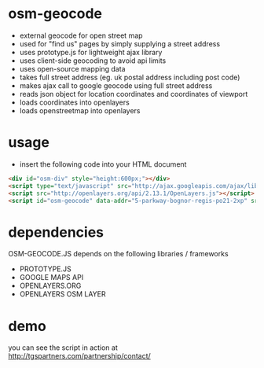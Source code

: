 osm-geocode
===========
* external geocode for open street map
* used for "find us" pages by simply supplying a street address
* uses prototype.js for lightweight ajax library
* uses client-side geocoding to avoid api limits
* uses open-source mapping data
* takes full street address (eg. uk postal address including post code)
* makes ajax call to google geocode using full street address
* reads json object for location coordinates and coordinates of viewport
* loads coordinates into openlayers
* loads openstreetmap into openlayers

usage
=====
* insert the following code into your HTML document
```html
<div id="osm-div" style="height:600px;"></div>
<script type="text/javascript" src="http://ajax.googleapis.com/ajax/libs/prototype/1.6.1.0/prototype.js"></script>
<script src="http://openlayers.org/api/2.13.1/OpenLayers.js"></script>
<script id="osm-geocode" data-addr="5-parkway-bognor-regis-po21-2xp" src="/js/osm-geocode.js"></script>
```

dependencies
============
OSM-GEOCODE.JS depends on the following libraries / frameworks
* PROTOTYPE.JS
* GOOGLE MAPS API
* OPENLAYERS.ORG
* OPENLAYERS OSM LAYER

demo
====
you can see the script in action at http://tgspartners.com/partnership/contact/